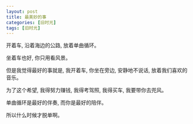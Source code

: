 ```yaml
---
layout: post
title: 最美妙的事
categories: [旧时光]
tags: [旧时光]
---
```


开着车, 沿着海边的公路, 放着单曲循环。  

坐着车也好, 你只用看风景。   

但是我觉得最好的事就是, 我开着车, 你坐在旁边, 安静地不说话, 放着我们喜欢的音乐。   

为了这个希望, 我得努力赚钱, 我得考驾照, 我得买车, 我要带你去兜风。  

单曲循环是最好的伴奏, 而你是最好的陪伴。   

所以什么时候才脱单啊。  
